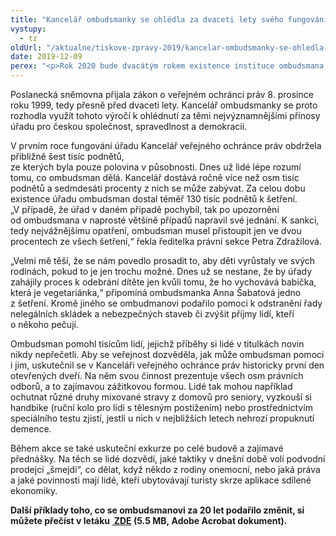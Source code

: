 ```yaml
---
title: "Kancelář ombudsmanky se ohlédla za dvaceti lety svého fungování  a poprvé otevřela dveře veřejnosti"
vystupy:
  - tz
oldUrl: "/aktualne/tiskove-zpravy-2019/kancelar-ombudsmanky-se-ohledla-za-dvaceti-lety-sveho-fungovani-a-poprve-otevrela-dvere-ve"
date: 2019-12-09
perex: "<p>Rok 2020 bude dvacátým rokem existence instituce ombudsmana. Kancelář veřejného ochránce práv proto otevřela své dveře veřejnosti. Formou přednášek a zážitků lidem ukazuje, co všechno se jí za dvě dekády podařilo změnit k lepšímu – od nepříznivých osudů jednotlivců až po systémové problémy. </p>"
---
```


<!-- imported from the old website -->

<p>Poslanecká sněmovna přijala zákon o veřejném ochránci práv 8. prosince roku 1999, tedy přesně před dvaceti lety. Kancelář ombudsmanky se proto rozhodla využít tohoto výročí k ohlédnutí za těmi nejvýznamnějšími přínosy úřadu pro českou společnost, spravedlnost a demokracii. </p> <p>V prvním roce fungování úřadu Kancelář veřejného ochránce práv obdržela přibližně šest tisíc podnětů, <br /> ze kterých byla pouze polovina v působnosti. Dnes už lidé lépe rozumí tomu, co ombudsman dělá. Kancelář dostává ročně více než osm tisíc podnětů a sedmdesáti procenty z nich se může zabývat. Za celou dobu <br /> existence úřadu ombudsman dostal téměř 130 tisíc podnětů k šetření. „V případě, že úřad v daném případě pochybil, tak po upozornění od ombudsmana v naprosté většině případů napravil své jednání. K sankci, tedy nejvážnějšímu opatření, ombudsman musel přistoupit jen ve dvou procentech ze všech šetření,“ řekla ředitelka právní sekce Petra Zdražilová. </p> <p>„Velmi mě těší, že se nám povedlo prosadit to, aby děti vyrůstaly ve svých rodinách, pokud to je jen trochu možné. Dnes už se nestane, že by úřady zahájily proces k odebrání dítěte jen kvůli tomu, že ho vychovává babička, která je vegetariánka,“ připomíná ombudsmanka Anna Šabatová jedno z šetření. Kromě jiného se ombudmanovi podařilo pomoci k odstranění řady nelegálních skládek a nebezpečných staveb či zvýšit příjmy lidí, kteří o někoho pečují. </p> <p>Ombudsman pomohl tisícům lidí, jejichž příběhy si lidé v titulkách novin nikdy nepřečetli. Aby se veřejnost dozvěděla, jak může ombudsman pomoci i jim, uskutečnil se v Kanceláři veřejného ochránce práv historicky první den otevřených dveří. Na něm svou činnost prezentuje všech osm právních odborů, a to zajímavou zážitkovou formou. Lidé tak mohou například ochutnat různé druhy mixované stravy z domovů pro seniory, vyzkouší si handbike (ruční kolo pro lidi s tělesným postižením) nebo prostřednictvím speciálního testu zjistí, jestli u nich v nejbližších letech nehrozí propuknutí demence. </p> <p>Během akce se také uskuteční exkurze po celé budově a zajímavé přednášky. Na těch se lidé dozvědí, jaké taktiky v dnešní době volí podvodní prodejci „šmejdi“, co dělat, když někdo z rodiny onemocní, nebo jaká práva a jaké povinnosti mají lidé, kteří ubytovávají turisty skrze aplikace sdílené ekonomiky.</p> <p><b>Další příklady toho, co se ombudsmanovi za 20 let podařilo změnit, si můžete přečíst v letáku <a title="Otevření do nového okna" href="/uploads-import/Letaky/Letak_20_let_ombudsmana.pdf" target="_blank"> ZDE</a> (5.5 MB, Adobe Acrobat dokument).</b></p>
